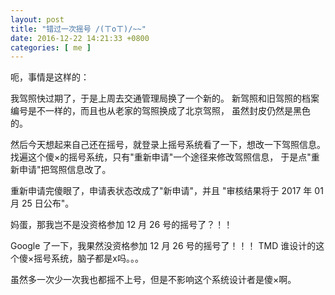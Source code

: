 ```yaml
---
layout: post
title: "错过一次摇号 /(ㄒoㄒ)/~~"
date: 2016-12-22 14:21:33 +0800
categories: [ me ]
---
```


呃，事情是这样的：

<!-- more -->

我驾照快过期了，于是上周去交通管理局换了一个新的。
新驾照和旧驾照的档案编号是不一样的，而且也从老家的驾照换成了北京驾照，
虽然封皮仍然是黑色的。

然后今天想起来自己还在摇号，就登录上摇号系统看了一下，想改一下驾照信息。
找遍这个傻×的摇号系统，只有"重新申请"一个途径来修改驾照信息，
于是点"重新申请"把驾照信息改了。

重新申请完傻眼了，申请表状态改成了"新申请"，并且
"审核结果将于 2017 年 01 月 25 日公布"。

妈蛋，那我岂不是没资格参加 12 月 26 号的摇号了？！！

Google 了一下，我果然没资格参加 12 月 26 号的摇号了！！！
TMD 谁设计的这个傻×摇号系统，脑子都是x吗。。。

虽然多一次少一次我也都摇不上号，但是不影响这个系统设计者是傻×啊。
